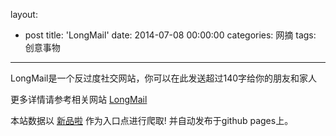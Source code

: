 layout: 
  - post 
title: 'LongMail' 
date: 2014-07-08 00:00:00 
categories: 网摘 
tags: 创意事物 
---

LongMail是一个反过度社交网站，你可以在此发送超过140字给你的朋友和家人  

更多详情请参考相关网站 [LongMail](http://www.longmail.info/)  

本站数据以 [新品啦](http://xinpinla.com/) 作为入口点进行爬取! 并自动发布于github pages上。  
